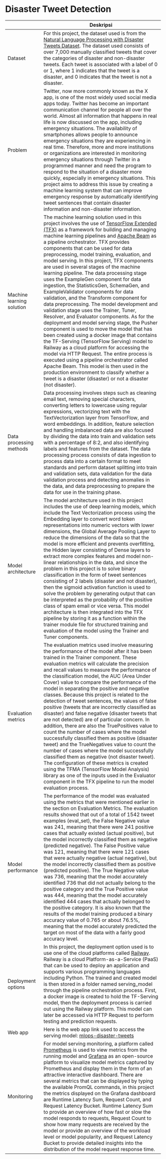 # Disaster Tweet Detection

|                         | Deskripsi                                                                                                                                                                                                                                                                                                                                                                                                                                                                                                                                                                                                                                                                                                                                                                                                                                                                                                                                                                                                                                                                                                                                                                                                                                                                                                                                                                                                       |
| ----------------------- | --------------------------------------------------------------------------------------------------------------------------------------------------------------------------------------------------------------------------------------------------------------------------------------------------------------------------------------------------------------------------------------------------------------------------------------------------------------------------------------------------------------------------------------------------------------------------------------------------------------------------------------------------------------------------------------------------------------------------------------------------------------------------------------------------------------------------------------------------------------------------------------------------------------------------------------------------------------------------------------------------------------------------------------------------------------------------------------------------------------------------------------------------------------------------------------------------------------------------------------------------------------------------------------------------------------------------------------------------------------------------------------------------------------- |
| Dataset                 | For this project, the dataset used is from the [Natural Language Processing with Disaster Tweets Dataset]( https://www.kaggle.com/competitions/nlp-getting-started/data). The dataset used consists of over 7,000 manually classified tweets that cover the categories of disaster and non-disaster tweets. Each tweet is associated with a label of 0 or 1, where 1 indicates that the tweet is a disaster, and 0 indicates that the tweet is not a disaster.                                                                                                                                                                                                                                                                                                                                                                                                                                                                                                                                                                                                                                                                                                                                                                                                                                                   |
| Problem                 | Twitter, now more commonly known as the X app, is one of the most widely used social media apps today. Twitter has become an important communication channel for people all over the world. Almost all information that happens in real life is now discussed on the app, including emergency situations. The availability of smartphones allows people to announce emergency situations they are experiencing in real time. Therefore, more and more institutions or organizations are interested in monitoring emergency situations through Twitter in a programmed manner and need the program to respond to the situation of a disaster more quickly, especially in emergency situations. This project aims to address this issue by creating a machine learning system that can improve emergency response by automatically identifying tweet sentences that contain disaster information and non-disaster information.                                                                                                                                                                                                                                                                                                                                                                       |
| Machine learning solution | The machine learning solution used in this project involves the use of [TensorFlow Extended (TFX)](https://www.tensorflow.org/tfx) as a framework for building and managing machine learning pipelines and [Apache Beam](https://beam.apache.org/) as a pipeline orchestrator. TFX provides components that can be used for data preprocessing, model training, evaluation, and model serving. In this project, TFX components are used in several stages of the machine learning pipeline. The data processing stage uses the ExampleGen component for data ingestion, the StatisticsGen, SchemaGen, and ExampleValidator components for data validation, and the Transform component for data preprocessing. The model development and validation stage uses the Trainer, Tuner, Resolver, and Evaluator components. As for the deployment and model serving stage, the Pusher component is used to move the model that has been created using a docker image that contains the TF-Serving (TensorFlow Serving) model to Railway as a cloud platform for accessing the model via HTTP Request. The entire process is executed using a pipeline orchestrator called Apache Beam. This model is then used in the production environment to classify whether a tweet is a disaster (disaster) or not a disaster (not disaster). |
| Data processing methods       | Data processing involves steps such as cleaning email text, removing special characters, converting letters to lowercase using regular expressions, vectorizing text with the TextVectorization layer from TensorFlow, and word embeddings. In addition, feature selection and handling imbalanced data are also focused by dividing the data into train and validation sets with a percentage of 8:2, and also identifying labels and features from the dataset. The data processing process consists of data ingestion to process data into a certain format to meet standards and perform dataset splitting into train and validation sets, data validation for the data validation process and detecting anomalies in the data, and data preprocessing to prepare the data for use in the training phase.                                                                                                                                                                                                                                                                                                                                                                                                                                                                                                                  |
| Model architecture        | The model architecture used in this project includes the use of deep learning models, which include the Text Vectorization process using the Embedding layer to convert word token representations into numeric vectors with lower dimensions, the Global Average Pooling Layer to reduce the dimensions of the data so that the model is more efficient and prevents overfitting, the Hidden layer consisting of Dense layers to extract more complex features and model non-linear relationships in the data, and since the problem in this project is to solve binary classification in the form of tweet sentences consisting of 2 labels (disaster and not disaster), then the sigmoid activation function is used to solve the problem by generating output that can be interpreted as the probability of the positive class of spam email or vice versa. This model architecture is then integrated into the TFX pipeline by storing it as a function within the trainer module file for structured training and evaluation of the model using the Trainer and Tuner components.                                                                                                                                                                                                                                                              |
| Evaluation metrics         | The evaluation metrics used involve measuring the performance of the model after it has been trained in the Trainer component. These evaluation metrics will calculate the precision and recall values to measure the performance of the classification model, the AUC (Area Under Cover) value to compare the performance of the model in separating the positive and negative classes. Because this project is related to the detection of tweet sentences, the values of false positive (tweets that are incorrectly classified as disaster) and false negative (disaster tweets that are not detected) are of particular concern. In addition, there are also the TruePositives value to count the number of cases where the model successfully classified them as positive (disaster tweet) and the TrueNegatives value to count the number of cases where the model successfully classified them as negative (not disaster tweet). The configuration of these metrics is created using the TFMA (TensorFlow Model Analysis) library as one of the inputs used in the Evaluator component in the TFX pipeline to run the model evaluation process.                                                                                                                                                                                                                                                                                                   |
| Model performance          | The performance of the model was evaluated using the metrics that were mentioned earlier in the section on Evaluation Metrics. The evaluation results showed that out of a total of 1542 tweet examples (eval_set), the False Negative value was 241, meaning that there were 241 positive cases that actually existed (actual positive), but the model incorrectly classified them as negative (predicted negative). The False Positive value was 121, meaning that there were 121 cases that were actually negative (actual negative), but the model incorrectly classified them as positive (predicted positive). The True Negative value was 736, meaning that the model accurately identified 736 that did not actually belong to the positive category and the True Positive value was 444, meaning that the model accurately identified 444 cases that actually belonged to the positive category. It is also known that the results of the model training produced a binary accuracy value of 0.765 or about 76.5%, meaning that the model accurately predicted the target on most of the data with a fairly good accuracy level.                                                                                                                                                                                                                                                                                              |
| Deployment options         | In this project, the deployment option used is to use one of the cloud platforms called [Railway](https://railway.app/). Railway is a cloud Platform-as-a-Service (PaaS) that can be used to deploy an application and supports various programming languages ​​including Python. The trained and created model is then stored in a folder named serving_model through the pipeline orchestration process. First, a docker image is created to hold the TF-Serving model, then the deployment process is carried out using the Railway platform. This model can later be accessed via HTTP Request to perform testing and prediction requests.                                                                                                                                                                                                                                                                                                                                                                                                                                                                                                                                                                                                                                                                                         |
| Web app                 | Here is the web app link used to access the serving model: [mlops-disaster-tweets](https://mlops-disaster-tweets-production.up.railway.app/v1/models/tweets-model/metadata)                                                                                                                                                                                                                                                                                                                                                                                                                                                                                                                                                                                                                                                                                                                                                                                                                                                                                                                                                                                                                                                                                                                                                                                                                    |
| Monitoring              | For model serving monitoring, a platform called [Prometheus](https://prometheus.io/) is used to view metrics from the running model and [Grafana](https://grafana.com/) as an open-source platform to visualize model metrics captured by Prometheus and display them in the form of an attractive interactive dashboard. There are several metrics that can be displayed by typing the available PromQL commands, in this project the metrics displayed on the Grafana dashboard are Runtime Latency Sum, Request Count, and Request Latency Bucket. Runtime Latency Sum to provide an overview of how fast or slow the model responds to requests, Request Count to show how many requests are received by the model or provide an overview of the workload level or model popularity, and Request Latency Bucket to provide detailed insights into the distribution of the model request response time.                                                                                                                                                                                                                                                                                                                                                                                                          |
